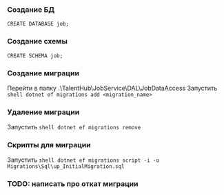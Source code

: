 ﻿### Создание БД

```CREATE DATABASE job;```

### Создание схемы

```CREATE SCHEMA job;```


### Создание миграции

Перейти в папку .\TalentHub\JobService\DAL\JobDataAccess
Запустить
```shell dotnet ef migrations add <migration_name>```

### Удаление миграции

Запустить
```shell dotnet ef migrations remove```

### Скрипты для миграции

Запустить
```shell dotnet ef migrations script -i -o Migrations\Sql\up_InitialMigration.sql```


### TODO: написать про откат миграции


